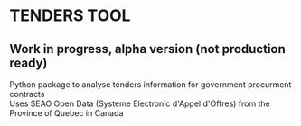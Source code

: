 # TENDERS TOOL

## Work in progress, alpha version (not production ready)

Python package to analyse tenders information for government procurment contracts  
Uses SEAO Open Data (Systeme Electronic d'Appel d'Offres) from the Province of Quebec in Canada  



